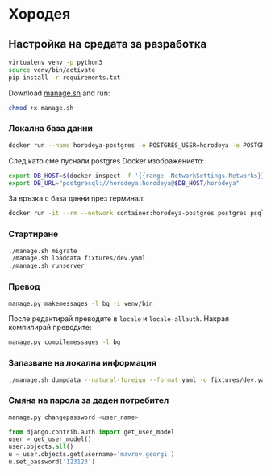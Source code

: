 # Хородея

## Настройка на средата за разработка

```bash
virtualenv venv -p python3
source venv/bin/activate
pip install -r requirements.txt
```

Download [manage.sh](https://trello.com/c/Rp1cvIX8/54-managesh) and run:

```bash
chmod +x manage.sh
```

### Локална база данни

```bash
docker run --name horodeya-postgres -e POSTGRES_USER=horodeya -e POSTGRES_PASSWORD=horodeya -d postgres
```

След като сме пуснали postgres Docker изображението:

```bash
export DB_HOST=$(docker inspect -f '{{range .NetworkSettings.Networks}}{{.IPAddress}}{{end}}' horodeya-postgres)
export DB_URL="postgresql://horodeya:horodeya@$DB_HOST/horodeya"
```

За връзка с база данни през терминал:

```bash
docker run -it --rm --network container:horodeya-postgres postgres psql -h $DB_HOST -U horodeya
```

### Стартиране

```bash
./manage.sh migrate
./manage.sh loaddata fixtures/dev.yaml
./manage.sh runserver
```

### Превод

```bash
manage.py makemessages -l bg -i venv/bin
```

После редактирай преводите в `locale` и `locale-allauth`. Накрая компилирай преводите:

```bash
manage.py compilemessages -l bg
```

### Запазване на локална информация

```bash
./manage.sh dumpdata --natural-foreign --format yaml -o fixtures/dev.yaml -e auth.Permission -e sessions -e admin.logentry --exclude contenttypes
```

### Смяна на парола за даден потребител

```bash
manage.py changepassword <user_name>
```

```python
from django.contrib.auth import get_user_model
user = get_user_model()
user.objects.all()
u = user.objects.get(username='mavrov.georgi')
u.set_password('123123')
```

